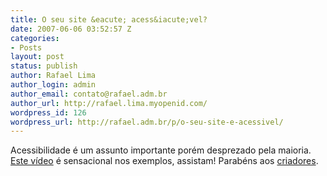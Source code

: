 ```yaml
---
title: O seu site &eacute; acess&iacute;vel?
date: 2007-06-06 03:52:57 Z
categories:
- Posts
layout: post
status: publish
author: Rafael Lima
author_login: admin
author_email: contato@rafael.adm.br
author_url: http://rafael.lima.myopenid.com/
wordpress_id: 126
wordpress_url: http://rafael.adm.br/p/o-seu-site-e-acessivel/
---
```


Acessibilidade &eacute; um assunto importante por&eacute;m desprezado pela maioria. <a href="http://acessodigital.net/video.html">Este v&iacute;deo</a> &eacute; sensacional nos exemplos, assistam!
Parab&eacute;ns aos <a href="http://acessodigital.net">criadores</a>.
